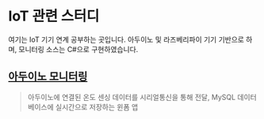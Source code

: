 # IoT 관련 스터디
여기는 IoT 기기 연계 공부하는 곳입니다.
아두이노 및 라즈베리파이 기기 기반으로 하며, 모니터링 소스는 C#으로 구현하였습니다.

## [아두이노 모니터링](https://github.com/hugoMGSung/StudyIoT/tree/master/ArduinoMonitoring)
> 아두이노에 연결된 온도 센싱 데이터를 시리얼통신을 통해 전달, MySQL 데이터베이스에 실시간으로 저장하는 윈폼 앱
